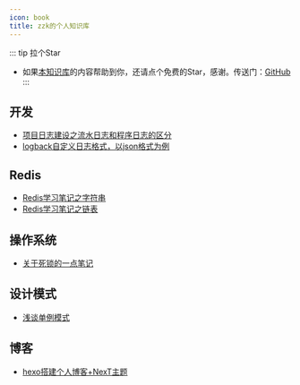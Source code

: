 ```yaml
---
icon: book
title: zzk的个人知识库
---
```

::: tip 拉个Star
- 如果<a href='https://github.com/shzyjbr/person-database' target='blank'>本知识库</a>的内容帮助到你，还请点个免费的Star，感谢。传送门：<a href='https://github.com/shzyjbr/person-database' target='blank'>GitHub</a>
:::

## 开发
- [项目日志建设之流水日志和程序日志的区分](./java/dif-between-transactionlog-and-programlog.md)
- [logback自定义日志格式，以json格式为例](./java/logback-custom-log-formattion.md)

## Redis
- [Redis学习笔记之字符串](./middleware/redis/redis-learn-string.md)
- [Redis学习笔记之链表](./middleware/redis/redis-learn-list.md)

## 操作系统
- [关于死锁的一点笔记](./java/deadlock.md)

## 设计模式
- [浅谈单例模式](./java/about-singleton-pattern.md)


## 博客
- [hexo搭建个人博客+NexT主题](./blog/hexo-next.md)